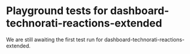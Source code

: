 # Playground tests for dashboard-technorati-reactions-extended
We are still awaiting the first test run for dashboard-technorati-reactions-extended.
